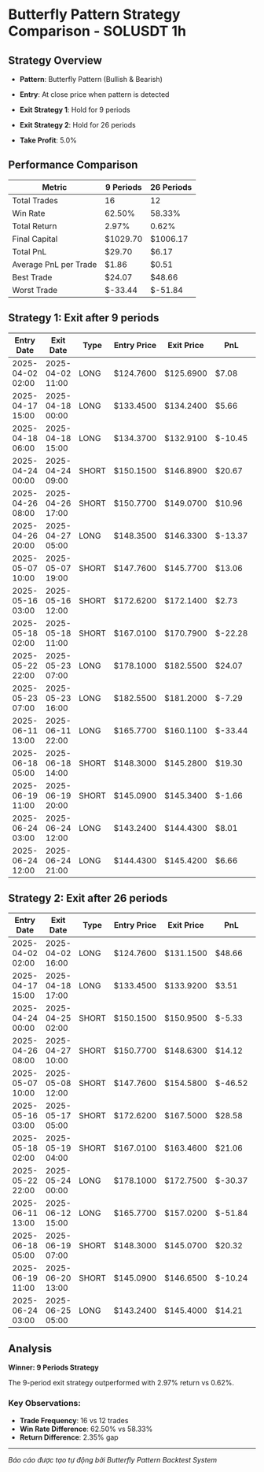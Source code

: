 # Butterfly Pattern Strategy Comparison - SOLUSDT 1h

## Strategy Overview
- **Pattern**: Butterfly Pattern (Bullish & Bearish)
- **Entry**: At close price when pattern is detected
- **Exit Strategy 1**: Hold for 9 periods
- **Exit Strategy 2**: Hold for 26 periods

- **Take Profit**: 5.0%

## Performance Comparison

| Metric | 9 Periods | 26 Periods |
|--------|-----------|------------|
| Total Trades | 16 | 12 |
| Win Rate | 62.50% | 58.33% |
| Total Return | 2.97% | 0.62% |
| Final Capital | $1029.70 | $1006.17 |
| Total PnL | $29.70 | $6.17 |
| Average PnL per Trade | $1.86 | $0.51 |
| Best Trade | $24.07 | $48.66 |
| Worst Trade | $-33.44 | $-51.84 |

## Strategy 1: Exit after 9 periods

| Entry Date | Exit Date | Type | Entry Price | Exit Price | PnL | PnL % | Pattern Type | Exit Reason |
|------------|-----------|------|-------------|------------|-----|-------|-------------|-------------|
| 2025-04-02 02:00 | 2025-04-02 11:00 | LONG | $124.7600 | $125.6900 | $7.08 | 0.75% | Bullish Butterfly | Time |
| 2025-04-17 15:00 | 2025-04-18 00:00 | LONG | $133.4500 | $134.2400 | $5.66 | 0.59% | Bullish Butterfly | Time |
| 2025-04-18 06:00 | 2025-04-18 15:00 | LONG | $134.3700 | $132.9100 | $-10.45 | -1.09% | Bullish Butterfly | Time |
| 2025-04-24 00:00 | 2025-04-24 09:00 | SHORT | $150.1500 | $146.8900 | $20.67 | 2.17% | Bearish Butterfly | Time |
| 2025-04-26 08:00 | 2025-04-26 17:00 | SHORT | $150.7700 | $149.0700 | $10.96 | 1.13% | Bearish Butterfly | Time |
| 2025-04-26 20:00 | 2025-04-27 05:00 | LONG | $148.3500 | $146.3300 | $-13.37 | -1.36% | Bullish Butterfly | Time |
| 2025-05-07 10:00 | 2025-05-07 19:00 | SHORT | $147.7600 | $145.7700 | $13.06 | 1.35% | Bearish Butterfly | Time |
| 2025-05-16 03:00 | 2025-05-16 12:00 | SHORT | $172.6200 | $172.1400 | $2.73 | 0.28% | Bearish Butterfly | Time |
| 2025-05-18 02:00 | 2025-05-18 11:00 | SHORT | $167.0100 | $170.7900 | $-22.28 | -2.26% | Bearish Butterfly | Time |
| 2025-05-22 22:00 | 2025-05-23 07:00 | LONG | $178.1000 | $182.5500 | $24.07 | 2.50% | Bullish Butterfly | Time |
| 2025-05-23 07:00 | 2025-05-23 16:00 | LONG | $182.5500 | $181.2000 | $-7.29 | -0.74% | Bullish Butterfly | Time |
| 2025-06-11 13:00 | 2025-06-11 22:00 | LONG | $165.7700 | $160.1100 | $-33.44 | -3.41% | Bullish Butterfly | Time |
| 2025-06-18 05:00 | 2025-06-18 14:00 | SHORT | $148.3000 | $145.2800 | $19.30 | 2.04% | Bearish Butterfly | Time |
| 2025-06-19 11:00 | 2025-06-19 20:00 | SHORT | $145.0900 | $145.3400 | $-1.66 | -0.17% | Bearish Butterfly | Time |
| 2025-06-24 03:00 | 2025-06-24 12:00 | LONG | $143.2400 | $144.4300 | $8.01 | 0.83% | Bullish Butterfly | Time |
| 2025-06-24 12:00 | 2025-06-24 21:00 | LONG | $144.4300 | $145.4200 | $6.66 | 0.69% | Bullish Butterfly | Time |

## Strategy 2: Exit after 26 periods

| Entry Date | Exit Date | Type | Entry Price | Exit Price | PnL | PnL % | Pattern Type | Exit Reason |
|------------|-----------|------|-------------|------------|-----|-------|-------------|-------------|
| 2025-04-02 02:00 | 2025-04-02 16:00 | LONG | $124.7600 | $131.1500 | $48.66 | 5.12% | Bullish Butterfly | TP |
| 2025-04-17 15:00 | 2025-04-18 17:00 | LONG | $133.4500 | $133.9200 | $3.51 | 0.35% | Bullish Butterfly | Time |
| 2025-04-24 00:00 | 2025-04-25 02:00 | SHORT | $150.1500 | $150.9500 | $-5.33 | -0.53% | Bearish Butterfly | Time |
| 2025-04-26 08:00 | 2025-04-27 10:00 | SHORT | $150.7700 | $148.6300 | $14.12 | 1.42% | Bearish Butterfly | Time |
| 2025-05-07 10:00 | 2025-05-08 12:00 | SHORT | $147.7600 | $154.5800 | $-46.52 | -4.62% | Bearish Butterfly | Time |
| 2025-05-16 03:00 | 2025-05-17 05:00 | SHORT | $172.6200 | $167.5000 | $28.58 | 2.97% | Bearish Butterfly | Time |
| 2025-05-18 02:00 | 2025-05-19 04:00 | SHORT | $167.0100 | $163.4600 | $21.06 | 2.13% | Bearish Butterfly | Time |
| 2025-05-22 22:00 | 2025-05-24 00:00 | LONG | $178.1000 | $172.7500 | $-30.37 | -3.00% | Bullish Butterfly | Time |
| 2025-06-11 13:00 | 2025-06-12 15:00 | LONG | $165.7700 | $157.0200 | $-51.84 | -5.28% | Bullish Butterfly | Time |
| 2025-06-18 05:00 | 2025-06-19 07:00 | SHORT | $148.3000 | $145.0700 | $20.32 | 2.18% | Bearish Butterfly | Time |
| 2025-06-19 11:00 | 2025-06-20 13:00 | SHORT | $145.0900 | $146.6500 | $-10.24 | -1.08% | Bearish Butterfly | Time |
| 2025-06-24 03:00 | 2025-06-25 05:00 | LONG | $143.2400 | $145.4000 | $14.21 | 1.51% | Bullish Butterfly | Time |

## Analysis

**Winner: 9 Periods Strategy**

The 9-period exit strategy outperformed with 2.97% return vs 0.62%.

### Key Observations:
- **Trade Frequency**: 16 vs 12 trades
- **Win Rate Difference**: 62.50% vs 58.33%
- **Return Difference**: 2.35% gap

---
*Báo cáo được tạo tự động bởi Butterfly Pattern Backtest System*
